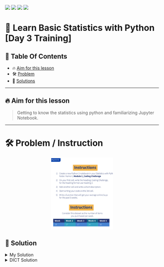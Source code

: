<a href="https://github.com/Donard20" target="_blank"><img src="https://img.shields.io/badge/View-My%20Profile-informational?style=for-the-badge&logo=github"></a>   <a href="https://github.com/Donard20?tab=repositories" target="_blank"><img src="https://img.shields.io/badge/View-My%20Repositories-yellow?style=for-the-badge&logo=github"></a>   <a href="https://github.com/Donard20/Eskwelabs-SQL-Training-for-Public-" target="_blank"><img src="https://img.shields.io/badge/View-This%20Repository-green?style=for-the-badge&logo=github"></a>  <img src="https://img.shields.io/badge/View-LinkedIn-green?style=social&logo=linkedin"></a>

# 📜 Learn Basic Statistics with Python [Day 3 Training]

## 📖 Table Of Contents
* 🔥 [Aim for this lesson](#aim)
* 🛠️ [Problem ](#problem-statement)
* 🚀 [Solutions](#solutions)

---

## 🔥 Aim for this lesson

> Getting to know the statistics using python and familiarizing Jupyter Notebook.
 

---
# 🛠️ Problem / Instruction
<p align="center">
<img src="https://github.com/Donard20/learn-basic-statistics-python-DICT/blob/main/IMG/instruction_1.png" width=40% height=40%>

  ## 🚀 Solution
 


<details>
<summary>
My Solution
</summary>
<p align="center">
<img src="https://github.com/Donard20/learn-basic-statistics-python-DICT/blob/main/IMG/solution_1.png" width=80% height=80%>


 </details>
  

<details>
<summary>
DICT Solution
</summary>
<p align="center">
<img src="https://github.com/Donard20/learn-basic-statistics-python-DICT/blob/main/IMG/solution_1_DICT.png" width=80% height=80%>


  
  
  
  
  
  
  
  
  

